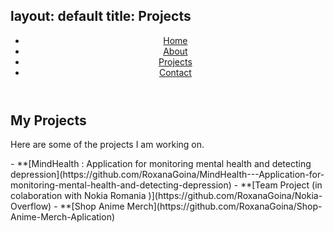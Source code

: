 
layout: default
title: Projects
---

<header>
  <nav>
    <ul class="flex justify-between bg-blue-500 text-white p-4">
      <li><a href="index.md" class="hover:underline">Home</a></li>
      <li><a href="about.md" class="hover:underline">About</a></li>
      <li><a href="projects.md" class="hover:underline">Projects</a></li>
      <li><a href="contact.md" class="hover:underline">Contact</a></li>
    </ul>
  </nav>
</header>

<section class="p-6 bg-white">
  <h2 class="text-4xl font-semibold">My Projects</h2>
  <p class="mt-4">Here are some of the projects I am working on.</p>
- **[MindHealth : Application for monitoring mental health and detecting depression](https://github.com/RoxanaGoina/MindHealth---Application-for-monitoring-mental-health-and-detecting-depression)
- **[Team Project (in colaboration with Nokia Romania )](https://github.com/RoxanaGoina/Nokia-Overflow)
- **[Shop Anime Merch](https://github.com/RoxanaGoina/Shop-Anime-Merch-Aplication)
</section>
